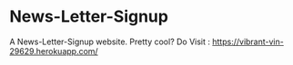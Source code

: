 # News-Letter-Signup

A News-Letter-Signup website. Pretty cool? 
Do Visit : https://vibrant-vin-29629.herokuapp.com/
